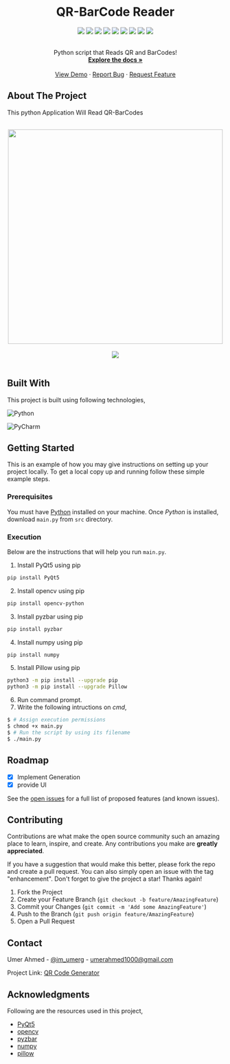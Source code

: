 <div align="center">
  <h1>QR-BarCode Reader</h1>
</div>


<div align="center">
    <img src="https://img.shields.io/github/languages/count/imumer16/QR-BarCode-Reader?label=Languages&style=for-the-badge">
    <img src="https://img.shields.io/github/languages/top/imumer16/QR-BarCode-Reader?style=for-the-badge">
    <img src="https://img.shields.io/github/repo-size/imumer16/QR-BarCode-Reader?style=for-the-badge">
    <img src="https://img.shields.io/github/issues/imumer16/QR-BarCode-Reader?style=for-the-badge">
    <img src="https://img.shields.io/github/issues-pr-closed/imumer16/QR-BarCode-Reader?style=for-the-badge">
    <img src="https://img.shields.io/github/license/imumer16/QR-BarCode-Reader?style=for-the-badge">
    <img src="https://img.shields.io/github/forks/imumer16/QR-BarCode-Reader?style=for-the-badge">
    <img src="https://img.shields.io/github/stars/imumer16/QR-BarCode-Reader?style=for-the-badge">
    <img src="https://img.shields.io/github/last-commit/imumer16/QR-BarCode-Reader?style=for-the-badge">
</div>


<br />
<div align="center">
  <p align="center">
    Python script that Reads QR and BarCodes!
    <br />
    <a href="https://github.com/imumer16/QR-BarCode-Reader"><strong>Explore the docs »</strong></a>
    <br />
    <br />
    <a href="https://github.comimumer16/QR-BarCode-Reader/App">View Demo</a>
    ·
    <a href="https://github.com/imumer16/QR-BarCode-Reader/issues">Report Bug</a>
    ·
    <a href="https://github.com/imumer16/QR-BarCode-Reader/pulls">Request Feature</a>
  </p>
</div>


## About The Project


This python Application Will Read QR-BarCodes

<br>

<div align="center">
  <img width=auto height=500 src="https://user-images.githubusercontent.com/84404257/210181390-72ad96dd-27ee-4c94-a9b3-9092f8c6add9.png">
  <br>
  <br>
  <img width=auto height=auto src="https://user-images.githubusercontent.com/84404257/210181418-f52bf83d-6045-4461-8c36-e6eea7385dd2.png">
</div>

<br>


## Built With

This project is built using following technologies,

![Python](https://img.shields.io/badge/python-3670A0?style=for-the-badge&logo=python&logoColor=ffdd54)

![PyCharm](https://img.shields.io/badge/-VS%20Code-blue?style=for-the-badge&logo=vscode&logoColor=bule&color=black&labelColor=green)


## Getting Started

This is an example of how you may give instructions on setting up your project locally.
To get a local copy up and running follow these simple example steps.

### Prerequisites

You must have [Python](https://www.python.org/downloads/) installed on your machine. Once *Python* is installed, download `main.py` from `src` directory. 


### Execution

Below are the instructions that will help you run `main.py`.

1. Install PyQt5 using pip
```sh
pip install PyQt5
```
2. Install opencv using pip
```sh
pip install opencv-python
```
3. Install pyzbar using pip
```sh
pip install pyzbar
```
4. Install numpy using pip
```sh
pip install numpy
```
5. Install Pillow using pip
```sh
python3 -m pip install --upgrade pip
python3 -m pip install --upgrade Pillow
```


6. Run command prompt.
7. Write the following intructions on _cmd_,
```sh
$ # Assign execution permissions
$ chmod +x main.py
$ # Run the script by using its filename
$ ./main.py
```


## Roadmap

- [x] Implement Generation
- [x] provide UI

See the [open issues](https://github.com/imumer16/QR-BarCode-Reader/issues) for a full list of proposed features (and known issues).


## Contributing

Contributions are what make the open source community such an amazing place to learn, inspire, and create. Any contributions you make are **greatly appreciated**.

If you have a suggestion that would make this better, please fork the repo and create a pull request. You can also simply open an issue with the tag "enhancement".
Don't forget to give the project a star! Thanks again!

1. Fork the Project
2. Create your Feature Branch (`git checkout -b feature/AmazingFeature`)
3. Commit your Changes (`git commit -m 'Add some AmazingFeature'`)
4. Push to the Branch (`git push origin feature/AmazingFeature`)
5. Open a Pull Request


## Contact

Umer Ahmed - [@im_umerg](https://instagram.com/im_umerg) - umerahmed1000@gmail.com

Project Link: [QR Code Generator](https://github.com/imumer16/QR-BarCode-Reader)


## Acknowledgments

Following are the resources used in this project,

* [PyQt5](https://pypi.org/project/PyQt5/)
* [opencv](https://pypi.org/project/opencv-python/)
* [pyzbar](https://pypi.org/project/pyzbar/)
* [numpy](https://numpy.org/)
* [pillow](https://pillow.readthedocs.io/en/stable/)
